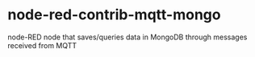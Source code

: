# node-red-contrib-mqtt-mongo
node-RED node that saves/queries data in MongoDB through messages received from MQTT
